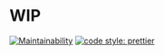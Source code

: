 # WIP

[![Maintainability](https://api.codeclimate.com/v1/badges/4922694971ecc5047e93/maintainability)](https://codeclimate.com/github/kamiazya/engine/maintainability) [![code style: prettier](https://img.shields.io/badge/code_style-prettier-ff69b4.svg)](https://github.com/prettier/prettier)
